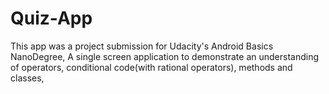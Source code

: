 # Quiz-App
This app was a project submission for Udacity's Android Basics NanoDegree, A single screen application to demonstrate an understanding of operators,  conditional code(with rational operators), methods and classes,
